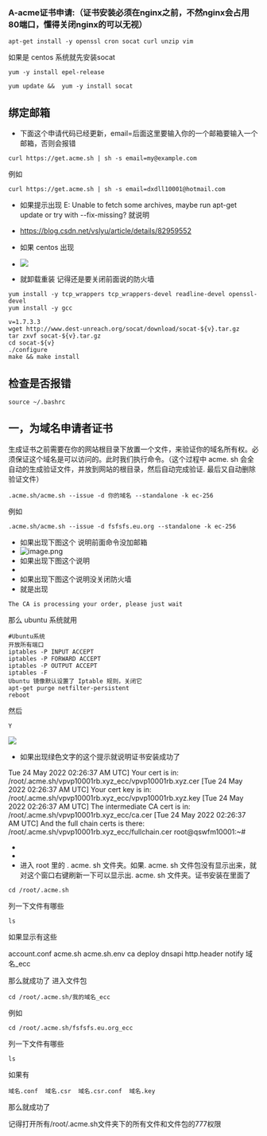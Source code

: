 ### A-acme证书申请:（证书安装必须在nginx之前，不然nginx会占用80端口，懂得关闭nginx的可以无视）


```
apt-get install -y openssl cron socat curl unzip vim
```
如果是 centos 系统就先安装socat
```
yum -y install epel-release
```

```
yum update &&  yum -y install socat
```

## 绑定邮箱
- 下面这个申请代码已经更新，email=后面这里要输入你的一个邮箱要输入一个邮箱，否则会报错


```
curl https://get.acme.sh | sh -s email=my@example.com
```
例如
```
curl https://get.acme.sh | sh -s email=dxdll10001@hotmail.com
```
- 如果提示出现  E: Unable to fetch some archives, maybe run apt-get update or try with --fix-missing?  就说明
- https://blog.csdn.net/vslyu/article/details/82959552

 - 如果 centos 出现
 - ![](https://i.imgur.com/HqPn0X1.png)

- 就卸载重装  记得还是要关闭前面说的防火墙

```
yum install -y tcp_wrappers tcp_wrappers-devel readline-devel openssl-devel
yum install -y gcc

v=1.7.3.3
wget http://www.dest-unreach.org/socat/download/socat-${v}.tar.gz
tar zxvf socat-${v}.tar.gz
cd socat-${v}
./configure
make && make install

```



## 检查是否报错




```
source ~/.bashrc
```


## 一，为域名申请者证书

生成证书之前需要在你的网站根目录下放置一个文件，来验证你的域名所有权。必须保证这个域名是可以访问的。此时我们执行命令。（这个过程中 acme. sh 会全自动的生成验证文件，并放到网站的根目录，然后自动完成验证. 最后又自动删除验证文件）






```
.acme.sh/acme.sh --issue -d 你的域名 --standalone -k ec-256
```

例如
```
.acme.sh/acme.sh --issue -d fsfsfs.eu.org --standalone -k ec-256
```



- 如果出现下图这个 说明前面命令没加邮箱
- ![image.png](../assets/image_1633242713571_0.png)
-  如果出现下图这个说明
- 
-  如果出现下图这个说明没关闭防火墙
- 就是出现

```
The CA is processing your order, please just wait
```
那么 ubuntu 系统就用
```
#Ubuntu系统
开放所有端口
iptables -P INPUT ACCEPT
iptables -P FORWARD ACCEPT
iptables -P OUTPUT ACCEPT
iptables -F
Ubuntu 镜像默认设置了 Iptable 规则，关闭它
apt-get purge netfilter-persistent
reboot
```
然后
```
Y
```

![](https://i.imgur.com/s5gi63i.png)



- 如果出现绿色文字的这个提示就说明证书安装成功了


Tue 24 May 2022 02:26:37 AM UTC] Your cert is in: /root/.acme.sh/vpvp10001rb.xyz_ecc/vpvp10001rb.xyz.cer
[Tue 24 May 2022 02:26:37 AM UTC] Your cert key is in: /root/.acme.sh/vpvp10001rb.xyz_ecc/vpvp10001rb.xyz.key
[Tue 24 May 2022 02:26:37 AM UTC] The intermediate CA cert is in: /root/.acme.sh/vpvp10001rb.xyz_ecc/ca.cer
[Tue 24 May 2022 02:26:37 AM UTC] And the full chain certs is there: /root/.acme.sh/vpvp10001rb.xyz_ecc/fullchain.cer
root@qswfm10001:~# 

- 
-
- 进入 root 里的 . acme. sh 文件夹。如果. acme. sh 文件包没有显示出来，就对这个窗口右键刷新一下可以显示出. acme. sh 文件夹。证书安装在里面了

```
cd /root/.acme.sh
```
列一下文件有哪些

```
ls
```
如果显示有这些

account.conf  acme.sh  acme.sh.env  ca  deploy  dnsapi  http.header  notify  域名_ecc

那么就成功了
进入文件包
```
cd /root/.acme.sh/我的域名_ecc
```


例如
```
cd /root/.acme.sh/fsfsfs.eu.org_ecc
```
列一下文件有哪些
```
ls
```
如果有
```
域名.conf  域名.csr  域名.csr.conf  域名.key
```
那么就成功了

记得打开所有/root/.acme.sh文件夹下的所有文件和文件包的777权限